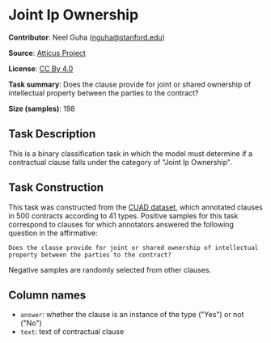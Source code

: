 # Joint Ip Ownership

**Contributor**: Neel Guha (nguha@stanford.edu)

**Source**: [Atticus Project](https://www.atticusprojectai.org/cuad>)

**License**: [CC By 4.0](https://creativecommons.org/licenses/by/4.0/)

**Task summary**: Does the clause provide for joint or shared ownership of intellectual property between the parties to the contract?

**Size (samples)**: 198

## Task Description

This is a binary classification task in which the model must determine if a contractual clause falls under the category of "Joint Ip Ownership".

## Task Construction

This task was constructed from the [CUAD dataset](https://www.atticusprojectai.org/cuad), which annotated clauses in 500 contracts according to 41 types. Positive samples for this task correspond to clauses for which annotators answered the following question in the affirmative:

```text
Does the clause provide for joint or shared ownership of intellectual property between the parties to the contract?
```

Negative samples are randomly selected from other clauses.

## Column names

- `answer`: whether the clause is an instance of the type ("Yes") or not ("No")
- `text`: text of contractual clause